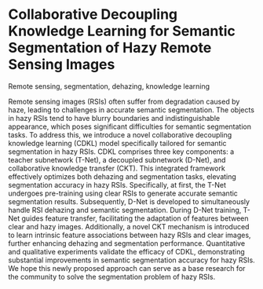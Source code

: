 # Collaborative Decoupling Knowledge Learning for Semantic Segmentation of Hazy Remote Sensing Images
Remote sensing, segmentation, dehazing, knowledge learning

Remote sensing images (RSIs) often suffer from degradation caused by haze, leading to challenges in accurate semantic segmentation. The objects in hazy RSIs tend to have blurry boundaries and indistinguishable appearance, which poses significant difficulties for semantic segmentation tasks. To address this, we introduce a novel collaborative decoupling knowledge learning (CDKL) model specifically tailored for semantic segmentation in hazy RSIs. CDKL comprises three key components: a teacher subnetwork (T-Net), a decoupled subnetwork (D-Net), and collaborative knowledge transfer (CKT). This integrated framework effectively optimizes both dehazing and segmentation tasks, elevating segmentation accuracy in hazy RSIs. Specifically, at first, the T-Net undergoes pre-training using clear RSIs to generate accurate semantic segmentation results. Subsequently, D-Net is developed to simultaneously handle RSI dehazing and semantic segmentation. During D-Net training, T-Net guides feature transfer, facilitating the adaptation of features between clear and hazy images. Additionally, a novel CKT mechanism is introduced to learn intrinsic feature associations between hazy RSIs and clear images, further enhancing dehazing and segmentation performance. Quantitative and qualitative experiments validate the efficacy of CDKL, demonstrating substantial improvements in semantic segmentation accuracy for hazy RSIs. We hope this newly proposed approach can serve as a base research for the community to solve the segmentation problem of hazy RSIs.


